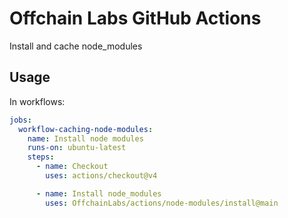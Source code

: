 # Offchain Labs GitHub Actions

Install and cache node_modules

## Usage

In workflows:

```yml
jobs:
  workflow-caching-node-modules:
    name: Install node modules
    runs-on: ubuntu-latest
    steps:
      - name: Checkout
        uses: actions/checkout@v4

      - name: Install node_modules
        uses: OffchainLabs/actions/node-modules/install@main
```
